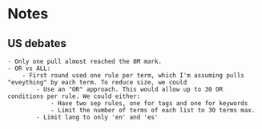 #  Notes

## US debates
	- Only one pull almost reached the 8M mark.
	- OR vs ALL:
		- First round used one rule per term, which I'm assuming pulls "eveything" by each term. To reduce size, we could
			- Use an "OR" approach. This would allow up to 30 OR conditions per rule. We could either:
				- Have two sep rules, one for tags and one for keywords
				- Limit the number of terms of each list to 30 terms max.
			- Limit lang to only 'en' and 'es'





